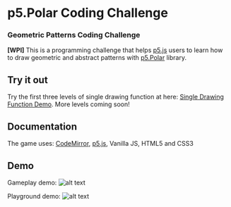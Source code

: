 # p5.Polar Coding Challenge
### Geometric Patterns Coding Challenge

**[WPI]** This is a programming challenge that helps [p5.js](https://p5js.org/) users to learn how to draw geometric and abstract patterns with [p5.Polar](https://github.com/liz-peng/p5.Polar) library.

## Try it out
Try the first three levels of single drawing function at here: [Single Drawing Function Demo](https://liz-peng.github.io/p5.Polar/). More levels coming soon!

## Documentation
The game uses: [CodeMirror](https://codemirror.net/), [p5.js](https://p5js.org/), Vanilla JS, HTML5 and CSS3

## Demo

Gameplay demo:
![alt text](https://imgur.com/lE5l5PT.gif "level demo") 

Playground demo:
![alt text](https://imgur.com/iEtZ2lP.gif "playground") 
